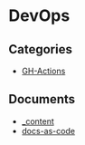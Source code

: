 # DevOps


## Categories
- [GH-Actions](./GH-Actions/README.md)

## Documents
- [_content](_content.md)
- [docs-as-code](docs-as-code.md)